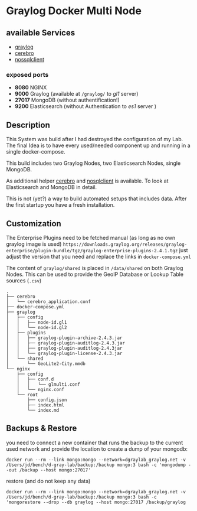 
# Graylog Docker Multi Node

## available Services

- [graylog](/graylog)
- [cerebro](/cerebro)
- [nossqlclient](/nosqlclient)

### exposed ports

- **8080** NGINX 
- **9000** Graylog (available at `/graylog/` to _gl1_ server)
- **27017** MongoDB (without authentification!)
- **9200** Elasticsearch (without Authentication to _es1_ server )

## Description

This System was build after I had destroyed the configuration of my Lab. The final Idea is to have every used/needed component up and running in a single docker-compose.

This build includes two Graylog Nodes, two Elasticsearch Nodes, single MongoDB.

As additional helper [cerebro](https://github.com/lmenezes/cerebro) and [nosqlclient](https://github.com/nosqlclient/nosqlclient) is available. To look at Elasticsearch and MongoDB in detail.

This is not (yet?) a way to build automated setups that includes data. After the first startup you have a fresh installation.




## Customization

The Enterprise Plugins need to be fetched manual (as long as no own graylog image is used) ` https://downloads.graylog.org/releases/graylog-enterprise/plugin-bundle/tgz/graylog-enterprise-plugins-2.4.1.tgz ` just adjust the version that you need and replace the links in `docker-compose.yml` 

The content of `graylog/shared` is placed in `/data/shared` on both Graylog Nodes. This can be used to provide the GeoIP Database or Lookup Table sources (`.csv`) 


```
.
├── cerebro
│   └── cerebro_application.conf
├── docker-compose.yml
├── graylog
│   ├── config
│   │   ├── node-id.gl1
│   │   └── node-id.gl2
│   ├── plugins
│   │   ├── graylog-plugin-archive-2.4.3.jar
│   │   ├── graylog-plugin-auditlog-2.4.3.jar
│   │   ├── graylog-plugin-auditlog-2.4.3jar
│   │   └── graylog-plugin-license-2.4.3.jar
│   └── shared
│       └── GeoLite2-City.mmdb
└── nginx
    ├── config
    │   ├── conf.d
    │   │   └── glmulti.conf
    │   └── nginx.conf
    └── root
        ├── config.json
        ├── index.html
        └── index.md
```

## Backups & Restore

you need to connect a new container that runs the backup to the current used network and provide the location to create a dump of your mongodb:

```
docker run --rm --link mongo:mongo --network=dgraylab_graylog.net -v /Users/jd/bench/d-gray-lab/backup:/backup mongo:3 bash -c 'mongodump --out /backup --host mongo:27017'
``` 

restore (and do not keep any data)

```
docker run --rm --link mongo:mongo --network=dgraylab_graylog.net -v /Users/jd/bench/d-gray-lab/backup:/backup mongo:3 bash -c 'mongorestore --drop --db graylog --host mongo:27017 /backup/graylog
```

